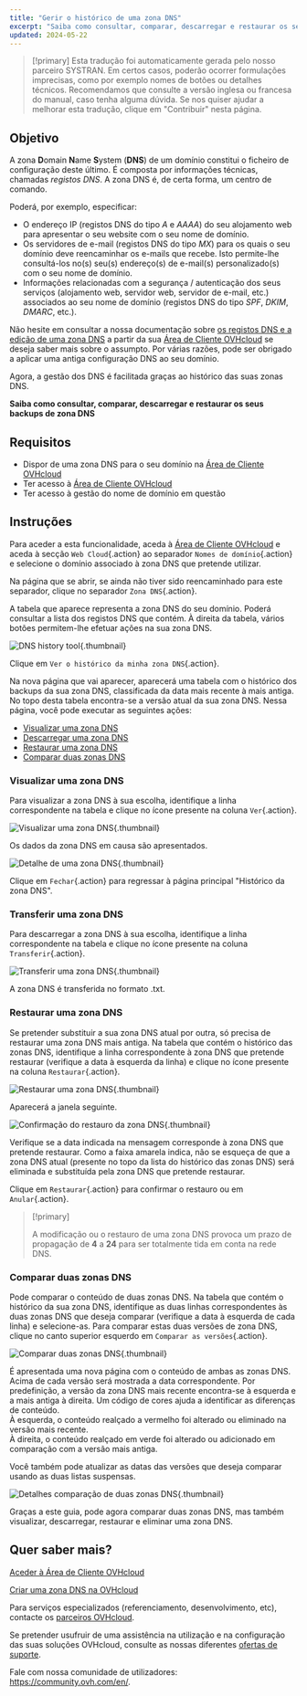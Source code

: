 ```yaml
---
title: "Gerir o histórico de uma zona DNS"
excerpt: "Saiba como consultar, comparar, descarregar e restaurar os seus backups de zona DNS"
updated: 2024-05-22
---
```


> [!primary]
> Esta tradução foi automaticamente gerada pelo nosso parceiro SYSTRAN. Em certos casos, poderão ocorrer formulações imprecisas, como por exemplo nomes de botões ou detalhes técnicos. Recomendamos que consulte a versão inglesa ou francesa do manual, caso tenha alguma dúvida. Se nos quiser ajudar a melhorar esta tradução, clique em "Contribuir" nesta página.
>

## Objetivo

A zona **D**omain **N**ame **S**ystem (**DNS**) de um domínio constitui o ficheiro de configuração deste último. É composta por informações técnicas, chamadas *registos DNS*. A zona DNS é, de certa forma, um centro de comando.

Poderá, por exemplo, especificar:

- O endereço IP (registos DNS do tipo *A* e *AAAA*) do seu alojamento web para apresentar o seu website com o seu nome de domínio.
- Os servidores de e-mail (registos DNS do tipo *MX*) para os quais o seu domínio deve reencaminhar os e-mails que recebe. Isto permite-lhe consultá-los no(s) seu(s) endereço(s) de e-mail(s) personalizado(s) com o seu nome de domínio.
- Informações relacionadas com a segurança / autenticação dos seus serviços (alojamento web, servidor web, servidor de e-mail, etc.) associados ao seu nome de domínio (registos DNS do tipo *SPF*, *DKIM*, *DMARC*, etc.).

Não hesite em consultar a nossa documentação sobre [os registos DNS e a edição de uma zona DNS](/pages/web_cloud/domains/dns_zone_edit) a partir da sua [Área de Cliente OVHcloud](/links/manager) se deseja saber mais sobre o assumpto.
Por várias razões, pode ser obrigado a aplicar uma antiga configuração DNS ao seu domínio.

Agora, a gestão dos DNS é facilitada graças ao histórico das suas zonas DNS.

**Saiba como consultar, comparar, descarregar e restaurar os seus backups de zona DNS**

## Requisitos

- Dispor de uma zona DNS para o seu domínio na [Área de Cliente OVHcloud](/links/manager)
- Ter acesso à [Área de Cliente OVHcloud](/links/manager)
- Ter acesso à gestão do nome de domínio em questão

## Instruções

Para aceder a esta funcionalidade, aceda à [Área de Cliente OVHcloud](/links/manager) e aceda à secção `Web Cloud`{.action} ao separador `Nomes de domínio`{.action} e selecione o domínio associado à zona DNS que pretende utilizar.

Na página que se abrir, se ainda não tiver sido reencaminhado para este separador, clique no separador `Zona DNS`{.action}.

A tabela que aparece representa a zona DNS do seu domínio. Poderá consultar a lista dos registos DNS que contém. À direita da tabela, vários botões permitem-lhe efetuar ações na sua zona DNS. 

![DNS history tool](images/dns-zone-history.png){.thumbnail}

Clique em `Ver o histórico da minha zona DNS`{.action}. 

Na nova página que vai aparecer, aparecerá uma tabela com o histórico dos backups da sua zona DNS, classificada da data mais recente à mais antiga. No topo desta tabela encontra-se a versão atual da sua zona DNS. Nessa página, você pode executar as seguintes ações:

- [Visualizar uma zona DNS](#view)
- [Descarregar uma zona DNS](#download)
- [Restaurar uma zona DNS](#restore)
- [Comparar duas zonas DNS](#compare)

### Visualizar uma zona DNS <a name="view"></a>

Para visualizar a zona DNS à sua escolha, identifique a linha correspondente na tabela e clique no ícone presente na coluna `Ver`{.action}.

![Visualizar uma zona DNS](images/visualize-dns-eyes.png){.thumbnail}

Os dados da zona DNS em causa são apresentados.

![Detalhe de uma zona DNS](images/details-dns-zone.png){.thumbnail}

Clique em `Fechar`{.action} para regressar à página principal "Histórico da zona DNS".

### Transferir uma zona DNS <a name="download"></a>

Para descarregar a zona DNS à sua escolha, identifique a linha correspondente na tabela e clique no ícone presente na coluna `Transferir`{.action}.

![Transferir uma zona DNS](images/download-dns-zone.png){.thumbnail}

A zona DNS é transferida no formato .txt.

### Restaurar uma zona DNS <a name="restore"></a>

Se pretender substituir a sua zona DNS atual por outra, só precisa de restaurar uma zona DNS mais antiga. Na tabela que contém o histórico das zonas DNS, identifique a linha correspondente à zona DNS que pretende restaurar (verifique a data à esquerda da linha) e clique no ícone presente na coluna `Restaurar`{.action}.

![Restaurar uma zona DNS](images/restore-dns-zone.png){.thumbnail}

Aparecerá a janela seguinte.

![Confirmação do restauro da zona DNS](images/confirmation-restore-dns-zone.png){.thumbnail}

Verifique se a data indicada na mensagem corresponde à zona DNS que pretende restaurar. Como a faixa amarela indica, não se esqueça de que a zona DNS atual (presente no topo da lista do histórico das zonas DNS) será eliminada e substituída pela zona DNS que pretende restaurar.

Clique em `Restaurar`{.action} para confirmar o restauro ou em `Anular`{.action}.

> [!primary]
>
> A modificação ou o restauro de uma zona DNS provoca um prazo de propagação de **4** a **24** para ser totalmente tida em conta na rede DNS.
>

### Comparar duas zonas DNS <a name="compare"></a>

Pode comparar o conteúdo de duas zonas DNS. Na tabela que contém o histórico da sua zona DNS, identifique as duas linhas correspondentes às duas zonas DNS que deseja comparar (verifique a data à esquerda de cada linha) e selecione-as. Para comparar estas duas versões de zona DNS, clique no canto superior esquerdo em `Comparar as versões`{.action}.

![Comparar duas zonas DNS](images/compare-two-dns-zone.png){.thumbnail}

É apresentada uma nova página com o conteúdo de ambas as zonas DNS. Acima de cada versão será mostrada a data correspondente. Por predefinição, a versão da zona DNS mais recente encontra-se à esquerda e a mais antiga à direita. Um código de cores ajuda a identificar as diferenças de conteúdo.<br>
À esquerda, o conteúdo realçado a vermelho foi alterado ou eliminado na versão mais recente.<br>
À direita, o conteúdo realçado em verde foi alterado ou adicionado em comparação com a versão mais antiga. 

Você também pode atualizar as datas das versões que deseja comparar usando as duas listas suspensas.

![Detalhes comparação de duas zonas DNS](images/compare-dns-zone-details.png){.thumbnail}

Graças a este guia, pode agora comparar duas zonas DNS, mas também visualizar, descarregar, restaurar e eliminar uma zona DNS.

## Quer saber mais?

[Aceder à Área de Cliente OVHcloud](/pages/account_and_service_management/account_information/ovhcloud-account-login)

[Criar uma zona DNS na OVHcloud](/pages/web_cloud/domains/dns_zone_create)

Para serviços especializados (referenciamento, desenvolvimento, etc), contacte os [parceiros OVHcloud](/links/partner).

Se pretender usufruir de uma assistência na utilização e na configuração das suas soluções OVHcloud, consulte as nossas diferentes [ofertas de suporte](/links/support).

Fale com nossa comunidade de utilizadores: <https://community.ovh.com/en/>.
